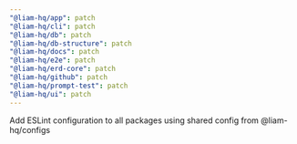 ```yaml
---
"@liam-hq/app": patch
"@liam-hq/cli": patch
"@liam-hq/db": patch
"@liam-hq/db-structure": patch
"@liam-hq/docs": patch
"@liam-hq/e2e": patch
"@liam-hq/erd-core": patch
"@liam-hq/github": patch
"@liam-hq/prompt-test": patch
"@liam-hq/ui": patch
---
```


Add ESLint configuration to all packages using shared config from @liam-hq/configs
